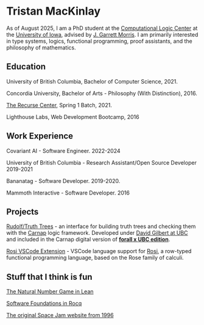 # Tristan MacKinlay

As of August 2025, I am a PhD student at the [Computational Logic Center](https://clc.cs.uiowa.edu/site/) at the [University of Iowa](https://provost.uiowa.edu/people/herky-hawk), advised by [J. Garrett Morris](https://jgbm.github.io/). I am primarily interested in type systems, logics, functional programming, proof assistants, and the philosophy of mathematics.

## Education
University of British Columbia, Bachelor of Computer Science, 2021.

Concordia University, Bachelor of Arts - Philosophy (With Distinction), 2016.

[The Recurse Center](https://www.recurse.com/), Spring 1 Batch, 2021.

Lighthouse Labs, Web Development Bootcamp, 2016

## Work Experience
Covariant AI - Software Engineer. 2022-2024

University of British Columbia - Research Assistant/Open Source Developer 2019-2021

Bananatag - Software Developer. 2019-2020.

Mammoth Interactive - Software Developer. 2016

## Projects
[Rudolf/Truth Trees](https://ubc-carnap-team.github.io/Rudolf/) - an interface for building truth trees and checking them with the [Carnap](https://carnap.io/) logic framework. Developed under [David Gilbert at UBC](https://philosophy.ubc.ca/profile/david-gilbert/) and included in the Carnap digital version of **[forall x UBC edition](https://carnap.philosophy.ubc.ca/book)**.

[Rosi VSCode Extension](https://marketplace.visualstudio.com/items?itemName=clc-iowa.rosi-vscode) - VSCode language support for [Rosi](https://github.com/IowaFP/Rosi), a row-typed functional programming language, based on the Rose family of calculi.

## Stuff that I think is fun
[The Natural Number Game in Lean](https://adam.math.hhu.de/#/g/leanprover-community/nng4)

[Software Foundations in Rocq](https://softwarefoundations.cis.upenn.edu/)

[The original Space Jam website from 1996](https://www.spacejam.com/1996/)

